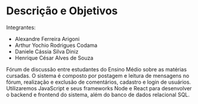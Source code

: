 # Descrição e Objetivos

Integrantes: 
- Alexandre Ferreira Arigoni
- Arthur Yochio Rodrigues Codama
- Daniele Cássia Silva Diniz
- Henrique César Alves de Souza

Fórum de  discussão entre estudantes do Ensino Médio sobre as matérias cursadas. 
O sistema é composto por postagem e leitura de mensagens no fórum, realização e exclusão de comentários, cadastro e login de usuários. Utilizaremos JavaScript e seus frameworks Node e React para desenvolver o backend e frontend do sistema, além do banco de dados relacional SQL.
